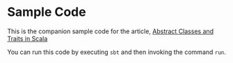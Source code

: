 # Sample Code

This is the companion sample code for the article, [Abstract Classes and Traits in Scala](http://inprogress.baeldung.com/?p=213136)

You can run this code by executing `sbt` and then invoking the command `run`.

